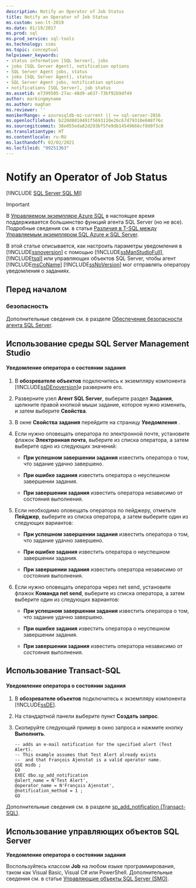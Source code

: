 ```yaml
---
description: Notify an Operator of Job Status
title: Notify an Operator of Job Status
ms.custom: seo-lt-2019
ms.date: 01/19/2017
ms.prod: sql
ms.prod_service: sql-tools
ms.technology: ssms
ms.topic: conceptual
helpviewer_keywords:
- status information [SQL Server], jobs
- jobs [SQL Server Agent], notification options
- SQL Server Agent jobs, status
- jobs [SQL Server Agent], status
- SQL Server Agent jobs, notification options
- notifications [SQL Server], job status
ms.assetid: e7399505-27ac-48d9-a637-73bf92b9df49
author: markingmyname
ms.author: maghan
ms.reviewer: ''
monikerRange: = azuresqldb-mi-current || >= sql-server-2016
ms.openlocfilehash: b220d8810491f5693110e26c67d79310e048f76c
ms.sourcegitcommit: 38e055eda82d293bf5fe9db14549666cf0d0f3c0
ms.translationtype: HT
ms.contentlocale: ru-RU
ms.lasthandoff: 02/02/2021
ms.locfileid: "99251363"
---
```

# <a name="notify-an-operator-of-job-status"></a>Notify an Operator of Job Status
[!INCLUDE [SQL Server SQL MI](../../includes/applies-to-version/sql-asdbmi.md)]

> [!IMPORTANT]  
> В [Управляемом экземпляре Azure SQL](/azure/sql-database/sql-database-managed-instance) в настоящее время поддерживается большинство функций агента SQL Server (но не все). Подробные сведения см. в статье [Различия в T-SQL между Управляемым экземпляром SQL Azure и SQL Server](/azure/sql-database/sql-database-managed-instance-transact-sql-information#sql-server-agent).

В этой статье описывается, как настроить параметры уведомления в [!INCLUDE[ssnoversion](../../includes/ssnoversion-md.md)] с помощью [!INCLUDE[ssManStudioFull](../../includes/ssmanstudiofull-md.md)], [!INCLUDE[tsql](../../includes/tsql-md.md)] или управляющих объектов SQL Server, чтобы агент [!INCLUDE[msCoName](../../includes/msconame_md.md)] [!INCLUDE[ssNoVersion](../../includes/ssnoversion-md.md)] мог отправлять оператору уведомления о заданиях.  
  
## <a name="before-you-begin"></a><a name="BeforeYouBegin"></a>Перед началом  
  
### <a name="security"></a><a name="Security"></a>безопасность  
Дополнительные сведения см. в разделе [Обеспечение безопасности агента SQL Server](../../ssms/agent/implement-sql-server-agent-security.md).  
  
## <a name="using-sql-server-management-studio"></a><a name="SSMS"></a>Использование среды SQL Server Management Studio  
  
#### <a name="to-notify-an-operator-of-job-status"></a>Уведомление оператора о состоянии задания  
  
1.  В **обозревателе объектов** подключитесь к экземпляру компонента [!INCLUDE[ssDEnoversion](../../includes/ssdenoversion_md.md)]и разверните его.  
  
2.  Разверните узел **Агент SQL Server**, выберите раздел **Задания**, щелкните правой кнопкой мыши задание, которое нужно изменить, и затем выберите **Свойства**.  
  
3.  В окне **Свойства задания** перейдите на страницу **Уведомления** .  
  
4.  Если нужно оповещать оператора по электронной почте, установите флажок **Электронная почта**, выберите из списка оператора, а затем выберите одно из следующих значений:  
  
    -   **При успешном завершении задания** известить оператора о том, что задание удачно завершено.  
  
    -   **При ошибке задания** известить оператора о неуспешном завершении задания.  
  
    -   **При завершении задания** известить оператора независимо от состояния выполнения.  
  
5.  Если необходимо оповещать оператора по пейджеру, отметьте **Пейджер**, выберите из списка оператора, а затем выберите один из следующих вариантов:  
  
    -   **При успешном завершении задания** известить оператора о том, что задание удачно завершено.  
  
    -   **При ошибке задания** известить оператора о неуспешном завершении задания.  
  
    -   **При завершении задания** известить оператора независимо от состояния выполнения.  
  
6.  Если нужно оповещать оператора через net send, установите флажок **Команда net send**, выберите из списка оператора, а затем выберите один из следующих вариантов:  
  
    -   **При успешном завершении задания** известить оператора о том, что задание удачно завершено.  
  
    -   **При ошибке задания** известить оператора о неуспешном завершении задания.  
  
    -   **При завершении задания** известить оператора независимо от состояния выполнения.  
  
## <a name="using-transact-sql"></a><a name="TSQL"></a>Использование Transact-SQL  
  
#### <a name="to-notify-an-operator-of-job-status"></a>Уведомление оператора о состоянии задания  
  
1.  В **обозревателе объектов** подключитесь к экземпляру компонента [!INCLUDE[ssDE](../../includes/ssde_md.md)].  
  
2.  На стандартной панели выберите пункт **Создать запрос**.  
  
3.  Скопируйте следующий пример в окно запроса и нажмите кнопку **Выполнить**.  
  
    ```  
    -- adds an e-mail notification for the specified alert (Test Alert).  
    -- This example assumes that Test Alert already exists
    --  and that François Ajenstat is a valid operator name.  
    USE msdb ;  
    GO  
    EXEC dbo.sp_add_notification   
    @alert_name = N'Test Alert',   
    @operator_name = N'François Ajenstat',   
    @notification_method = 1 ;  
    GO  
    ```  
  
Дополнительные сведения см. в разделе [sp_add_notification (Transact-SQL)](../../relational-databases/system-stored-procedures/sp-add-notification-transact-sql.md).  
  
## <a name="using-sql-server-management-objects"></a><a name="SMO"></a>Использование управляющих объектов SQL Server  
**Уведомление оператора о состоянии задания**  
  
Воспользуйтесь классом **Job** на любом языке программирования, таком как Visual Basic, Visual C# или PowerShell. Дополнительные сведения см. в статье [Управляющие объекты SQL Server (SMO)](../../relational-databases/server-management-objects-smo/sql-server-management-objects-smo-programming-guide.md).  
